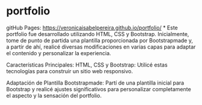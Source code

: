 
# portfolio
gitHub Pages:
https://veronicaisabelpereira.github.io/portfolio/
*
Este portfolio fue desarrollado utilizando HTML, CSS y Bootstrap. Inicialmente, tome de punto de partida una plantilla proporcionada por Bootstrapmade y, a partir de ahí, realicé diversas modificaciones en varias capas para adaptar el contenido y personalizar la experiencia. 

Características Principales:
HTML, CSS y Bootstrap: Utilicé estas tecnologías para construir un sitio web responsivo.

Adaptación de Plantilla Bootstrapmade: Partí de una plantilla inicial para Bootstrap y realicé ajustes significativos para personalizar completamente el aspecto y la sensación del portfolio.


